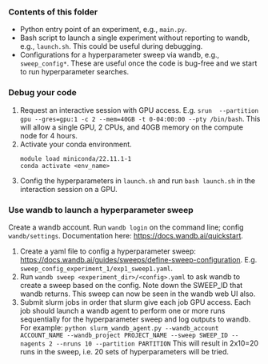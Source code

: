 ### Contents of this folder
- Python entry point of an experiment, e.g., `main.py`.
- Bash script to launch a single experiment without reporting to wandb, e.g., `launch.sh`. This could be useful during debugging.
- Configurations for a hyperparameter sweep via wandb, e.g., `sweep_config*`. These are useful once the code is bug-free and we start to run hyperparameter searches.

### Debug your code
1. Request an interactive session with GPU access. 
E.g. `srun  --partition gpu --gres=gpu:1 -c 2 --mem=40GB -t 0-04:00:00 --pty /bin/bash`. This will allow a single GPU, 2 CPUs, and 40GB memory on the compute node for 4 hours.
2. Activate your conda environment.
   ```
   module load miniconda/22.11.1-1
   conda activate <env_name>
   ```
3. Config the hyperparameters in `launch.sh` and run `bash launch.sh` in the interaction session on a GPU.

### Use wandb to launch a hyperparameter sweep
Create a wandb account. Run `wandb login` on the command line; config `wandb/settings`. Documentation here: https://docs.wandb.ai/quickstart.

1. Create a yaml file to config a hyperparameter sweep: https://docs.wandb.ai/guides/sweeps/define-sweep-configuration. E.g. `sweep_config_experiment_1/exp1_sweep1.yaml`.
2. Run `wandb sweep <experiment_dir>/<config>.yaml` to ask wandb to create a sweep based on the config. Note down the SWEEP_ID that wandb returns.
   This sweep can now be seen in the wandb web UI also.
3. Submit slurm jobs in order that slurm give each job GPU access.
   Each job should launch a wandb agent to perform one or more runs sequentially for the hyperparameter sweep and log outputs to wandb. For example:
   `python slurm_wandb_agent.py
   --wandb_account ACCOUNT_NAME --wandb_project PROJECT_NAME --sweep SWEEP_ID
   --nagents 2 --nruns 10 --partition PARTITION`
   This will result in 2x10=20 runs in the sweep, i.e. 20 sets of hyperparameters will be tried.